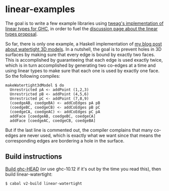 # linear-examples

The goal is to write a few example libraries using [tweag's implementation of linear types for GHC](https://github.com/tweag/ghc/tree/linear-types#readme), in order to fuel the [discussion page about the linear types proposal](https://github.com/ghc-proposals/ghc-proposals/pull/91#issuecomment-346721678).

So far, there is only one example, a Haskell implementation of [my blog post about watertight 3D models](https://www.spiria.com/en/blog/desktop-software/making-non-manifold-models-unrepresentable). In a nutshell, the goal is to prevent holes in 3D surfaces by making sure that every edge is bound by exactly two faces. This is accomplished by guaranteeing that each edge is used exactly twice, which is in turn accomplished by generating two co-edges at a time and using linear types to make sure that each one is used by exactly one face. So the following compiles:

    makeWatertight3dModel $ do
      Unrestricted pA <- addPoint (1,2,3)
      Unrestricted pB <- addPoint (4,5,6)
      Unrestricted pC <- addPoint (7,8,9)
      (coedgeAB, coedgeBA) <- addCoEdges pA pB
      (coedgeBC, coedgeCB) <- addCoEdges pB pC
      (coedgeCA, coedgeAC) <- addCoEdges pC pA
      addFace [coedgeAB, coedgeBC, coedgeCA]
      addFace [coedgeAC, coedgeCB, coedgeBA]

But if the last line is commented out, the compiler complains that many co-edges are never used, which is exactly what we want since that means the corresponding edges are bordering a hole in the surface.

## Build instructions

[Build ghc-HEAD](https://ghc.dev/) (or use ghc-10.12 if it's out by the time you
read this), then build linear-watertight:

    $ cabal v2-build linear-watertight
